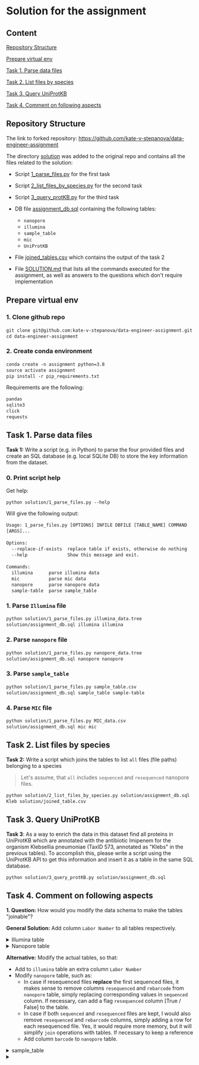 # Solution for the assignment

## Content

[Repository Structure](#repository-structure)

[Prepare virtual env](#prepare-virtual-env)

[Task 1. Parse data files](#task-1.-parse-data-files)

[Task 2. List files by species](#task-2.-list-files-by-species)

[Task 3. Query UniProtKB](#task-3.-query-UniProtKB)

[Task 4. Comment on following aspects](#task-4.-comment-on-following-aspects)



## Repository Structure

The link to forked repository: https://github.com/kate-v-stepanova/data-engineer-assignment

The directory [solution](solution/)  was added to the original repo and contains all the files related to the solution:

* Script [1_parse_files.py](1_parse_files.py) for the first task

* Script  [2_list_files_by_species.py](2_list_files_by_species.py)  for the second task

* Script [3_query_protKB.py](3_query_protKB.py)  for the third task

* DB file [assignment_db.sql](assignment_db.sql) containing the following tables:

  * `nanopore`
  * `illumina`
  * `sample_table`
  * `mic`
  * `UniProtKB` 

* File [joined_tables.csv](joined_tables.csv) which contains the output of the task 2

* File [SOLUTION.md](SOLUTION.md) that lists all the commands executed for the assignment, as well as answers to the questions which don't require implementation

  

## Prepare virtual env

### 1. Clone github repo

```
git clone git@github.com:kate-v-stepanova/data-engineer-assignment.git
cd data-engineer-assignment
```

### 2. Create conda environment

```
conda create -n assignment python=3.8
source activate assignment
pip install -r pip_requirements.txt
```

Requirements are the following:

```
pandas
sqlite3
click
requests
```



## Task 1. Parse data files

**Task 1:** Write a script (e.g. in Python) to parse the four provided files and create an SQL database (e.g. local SQLite DB) to store the key information from the dataset.

### 0. Print script help

Get help:

```
python solution/1_parse_files.py --help
```

Will give the following output:

```
Usage: 1_parse_files.py [OPTIONS] INFILE DBFILE [TABLE_NAME] COMMAND [ARGS]...

Options:
  --replace-if-exists  replace table if exists, otherwise do nothing
  --help               Show this message and exit.

Commands:
  illumina      parse illumina data
  mic           parse mic data
  nanopore      parse nanopore data
  sample-table  parse sample_table
```



### 1. Parse `Illumina` file

```
python solution/1_parse_files.py illumina_data.tree solution/assignment_db.sql illumina illumina
```

### 2. Parse `nanopore` file

```
python solution/1_parse_files.py nanopore_data.tree solution/assignment_db.sql nanopore nanopore
```

### 3. Parse `sample_table`

```
python solution/1_parse_files.py sample_table.csv solution/assignment_db.sql sample_table sample-table
```

### 4. Parse `MIC` file

```
python solution/1_parse_files.py MIC_data.csv solution/assignment_db.sql mic mic
```



## Task 2. List files by species

**Task 2:** Write a script which joins the tables to list `all` files (file paths) belonging to a species

> Let's assume, that `all` includes `sequenced` and `resequenced` nanopore files.

```
python solution/2_list_files_by_species.py solution/assignment_db.sql Kleb solution/joined_table.csv
```



## Task 3. Query UniProtKB

**Task 3**: As a way to enrich the data in this dataset find all proteins in UniProtKB which are annotated with the antibiotic Imipenem for the organism Klebsellia pneumoniae (TaxID 573, annotated as "Klebs" in the previous tables). To accomplish this, please write a script using the UniProtKB API to get this information and insert it as a table in the same SQL database.

```
python solution/3_query_protKB.py solution/assignment_db.sql
```



## Task 4. Comment on following aspects

**1. Question:** How would you modify the data schema to make the tables "joinable"?

**General Solution:** Add column `Labor Number` to all tables respectively.

<details>
  <summary>Illumina table</summary>

  ![](imgs/illumina_table.png)

</details>



<details>
  <summary>Nanopore table</summary>

  ![](imgs/nanopore_table.png)

</details>  



 **Alternative:** Modify the actual tables, so that:

  * Add to `illumina` table an extra column `Labor Number`
  * Modify `nanopore` table, such as:
    * In case if resequenced files **replace** the first sequenced files, it makes sense to remove columns `resequenced` and `rebarcode` from `nanopore` table, simply replacing corresponding values in `sequenced` column. If necessary, can add a flag `resequenced` column [True / False] to the table.
    * In case if both `sequenced` and `resequenced` files are kept, I would also remove `resequenced` and `rebarcode` columns, simply adding a row for each resequenced file. Yes, it would require more memory, but it will simplify `join` operations with tables. If necessary to keep a reference 
    * Add column `barcode` to `nanopore` table.


<details>
 <summary>sample_table</summary>
 
 ![](imgs/sample_table.png)
 
 </details>
 

<details>
  <summary></summary>

**2. Question:** If you have been exposed to FAIR principles, how would you modify the schema to make it most compatible with other datasets available in public repositories

**Solution:**



**3. Question:** What would be your recommendation for possible tools to manage such tabular data?

**Solution:** 

 </details>
